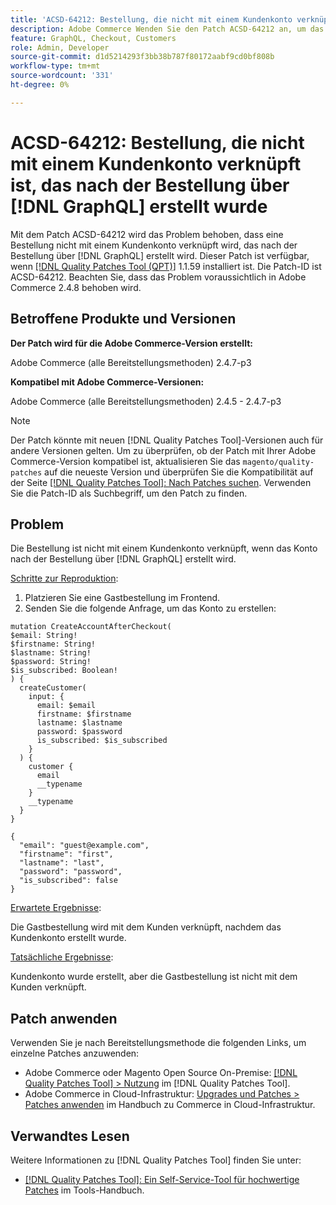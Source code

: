 ```yaml
---
title: 'ACSD-64212: Bestellung, die nicht mit einem Kundenkonto verknüpft ist, das nach  [!DNL GraphQL]  Bestellung über erstellt wurde'
description: Adobe Commerce Wenden Sie den Patch ACSD-64212 an, um das Problem zu beheben, dass eine Bestellung nicht mit einem Kundenkonto verknüpft wird, das nach der Bestellung  [!DNL GraphQL]  erstellt wurde.
feature: GraphQL, Checkout, Customers
role: Admin, Developer
source-git-commit: d1d5214293f3bb38b787f80172aabf9cd0bf808b
workflow-type: tm+mt
source-wordcount: '331'
ht-degree: 0%

---
```


# ACSD-64212: Bestellung, die nicht mit einem Kundenkonto verknüpft ist, das nach der Bestellung über [!DNL GraphQL] erstellt wurde

Mit dem Patch ACSD-64212 wird das Problem behoben, dass eine Bestellung nicht mit einem Kundenkonto verknüpft wird, das nach der Bestellung über [!DNL GraphQL] erstellt wird. Dieser Patch ist verfügbar, wenn [[!DNL Quality Patches Tool (QPT)]](/help/tools/quality-patches-tool/quality-patches-tool-to-self-serve-quality-patches.md) 1.1.59 installiert ist. Die Patch-ID ist ACSD-64212. Beachten Sie, dass das Problem voraussichtlich in Adobe Commerce 2.4.8 behoben wird.

## Betroffene Produkte und Versionen

**Der Patch wird für die Adobe Commerce-Version erstellt:**

Adobe Commerce (alle Bereitstellungsmethoden) 2.4.7-p3

**Kompatibel mit Adobe Commerce-Versionen:**

Adobe Commerce (alle Bereitstellungsmethoden) 2.4.5 - 2.4.7-p3

>[!NOTE]
>
>Der Patch könnte mit neuen [!DNL Quality Patches Tool]-Versionen auch für andere Versionen gelten. Um zu überprüfen, ob der Patch mit Ihrer Adobe Commerce-Version kompatibel ist, aktualisieren Sie das `magento/quality-patches` auf die neueste Version und überprüfen Sie die Kompatibilität auf der Seite [[!DNL Quality Patches Tool]: Nach Patches suchen](https://experienceleague.adobe.com/tools/commerce-quality-patches/index.html?lang=de). Verwenden Sie die Patch-ID als Suchbegriff, um den Patch zu finden.

## Problem

Die Bestellung ist nicht mit einem Kundenkonto verknüpft, wenn das Konto nach der Bestellung über [!DNL GraphQL] erstellt wird.

<u>Schritte zur Reproduktion</u>:

1. Platzieren Sie eine Gastbestellung im Frontend.
1. Senden Sie die folgende Anfrage, um das Konto zu erstellen:

```
mutation CreateAccountAfterCheckout(
$email: String!
$firstname: String!
$lastname: String!
$password: String!
$is_subscribed: Boolean!
) {
  createCustomer(
    input: {
      email: $email
      firstname: $firstname
      lastname: $lastname
      password: $password
      is_subscribed: $is_subscribed
    }
  ) {
    customer {
      email
      __typename
    }
    __typename
  }
}
```

```
{
  "email": "guest@example.com",
  "firstname": "first",
  "lastname": "last",
  "password": "password",
  "is_subscribed": false
}
```

<u>Erwartete Ergebnisse</u>:

Die Gastbestellung wird mit dem Kunden verknüpft, nachdem das Kundenkonto erstellt wurde.

<u>Tatsächliche Ergebnisse</u>:

Kundenkonto wurde erstellt, aber die Gastbestellung ist nicht mit dem Kunden verknüpft.


## Patch anwenden

Verwenden Sie je nach Bereitstellungsmethode die folgenden Links, um einzelne Patches anzuwenden:

* Adobe Commerce oder Magento Open Source On-Premise: [[!DNL Quality Patches Tool] > Nutzung](/help/tools/quality-patches-tool/usage.md) im [!DNL Quality Patches Tool].
* Adobe Commerce in Cloud-Infrastruktur: [Upgrades und Patches > Patches anwenden](https://experienceleague.adobe.com/docs/commerce-cloud-service/user-guide/develop/upgrade/apply-patches.html?lang=de) im Handbuch zu Commerce in Cloud-Infrastruktur.


## Verwandtes Lesen

Weitere Informationen zu [!DNL Quality Patches Tool] finden Sie unter:

* [[!DNL Quality Patches Tool]: Ein Self-Service-Tool für hochwertige Patches](/help/tools/quality-patches-tool/quality-patches-tool-to-self-serve-quality-patches.md) im Tools-Handbuch.
